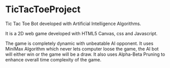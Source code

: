 # TicTacToeProject
Tic Tac Toe Bot developed with Artificial Intelligence Algorithms.

It is a 2D web game developed with HTML5 Canvas, css and Javascript.

The game is completely dynamic with unbeatable AI opponent.
It uses MiniMax Algorithm which never lets computer loose the game, the AI bot will either win or the game will be a draw.
It also uses Alpha-Beta Pruning to enhance overall time complexity of the game.

